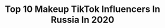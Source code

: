 ---
title: Top 10 Makeup TikTok Influencers In Russia In 2020
description: >-
  Find top makeup TikTok influencers in Russia in 2020. Most popular hashtags: #makeup #amongus #cosplay #foryou.
platform: TikTok
hits: 88
text_top: Discover the top-rated TikTok profiles on inBeat.
text_bottom: Our search engine aggregates 88 TikTok influencers like this in Russia for you to pitch.
profiles:
  - username: "politola"
    fullname: >-
      полина😋
    bio: >-
      just doing my makeups
    location: "Russia"
    followers: 44600
    engagement: 2276
    commentsToLikes: 0.008662
    id: ckavqvjxl2lnw0j236730z628
    verified: false
    hashtags: ""
  - username: "curly__detective"
    fullname: >-
      Marie Holmes
    bio: >-
      Marie | St Petersburg cosplay & makeup 16+ Cooperation - inst curly_detective
    location: "Russia"
    followers: 64000
    engagement: 1740
    commentsToLikes: 0.008864
    id: ck8klf20k3mdx0j782s4hlyq7
    verified: false
    hashtags: "#history, #sherlock, #historicalfashion, #vintage"
  - username: "albakub"
    fullname: >-
      Актриса Альбина
    bio: >-
      Актриса🎬 Художник по гриму💄 Mосква🇷🇺
    location: "Russia"
    followers: 4256
    engagement: 1959
    commentsToLikes: 0.234824
    id: ckb0erlxa72iz0j23pnjo8oc2
    verified: false
    hashtags: "#halloween2020, #corpsebride, #makeuptutorials, #timburtonchallenge"
  - username: "maya.ch2004"
    fullname: >-
      MaYa 
    bio: >-
      16k🤯вы лучшие!🥺💜 👇🏼Подписывайся/Follow me👇🏼 My lnstagram : @maya.ch200
    location: "Russia"
    followers: 16400
    engagement: 2184
    commentsToLikes: 0.033489
    id: ckbq43bqdqovf0j23o3mi9xks
    verified: false
    hashtags: "#army, #kpop, #amongus, #foryou"
  - username: "lilsssia"
    fullname: >-
      настя / лилсиа 💅🏻
    bio: >-
      😔💅🏻 Инст: lilsss1a сотрудничество в директ инстаграмма 🧚🏻‍♀️
    location: "Russia"
    followers: 6007
    engagement: 2306
    commentsToLikes: 0.034465
    id: ckdmzui3ycjzq0j2375jnj7l8
    verified: false
    hashtags: "#fyp, #foryou, #halloween, #makeup"
  - username: "allagerych"
    fullname: >-
      AllaGerych
    bio: >-
      Привет 21
    location: "Russia"
    followers: 2915
    engagement: 1631
    commentsToLikes: 0.049442
    id: ckb10c15xouxj0j237gptmwd8
    verified: false
    hashtags: "#wearesoda, #makeup, #crazymakeup, #beautybomb"
  - username: "indintidel"
    fullname: >-
      indintidel
    bio: >-
      My inst: @tupo_r.i.p.ka @lightfleur_arts My public vk: Light Fleur I’m 17
    location: "Russia"
    followers: 6965
    engagement: 1415
    commentsToLikes: 0.057313
    id: ckb9r6gmmnep30j23hi8r67pa
    verified: false
    hashtags: "#makeup, #pink, #toxic, #relationship"
  - username: "madamborodkina"
    fullname: >-
      MadamBorodkina
    bio: >-
      Лицо:@madamborodkinaface Плёночные фото: @madamborodkina Рисунки: @vodaprolilas
    location: "Russia"
    followers: 2481
    engagement: 1296
    commentsToLikes: 0.064590
    id: ckbwj89pg3ghm0j236d5uupjc
    verified: false
    hashtags: "#makeup, #amongus, #dragqueen, #grim"
  - username: "bansheeswhisper"
    fullname: >-
      ШепотБанши
    bio: >-
      18y.o FanFiction, serials, games and cosplay — my love💕 вк: #ШепотБанши
    location: "Russia"
    followers: 2179
    engagement: 1148
    commentsToLikes: 0.060123
    id: cka88qa49c97k0i78v1vrt6n6
    verified: false
    hashtags: "#loki, #cosplay, #makeup, #lucifer"
  - username: "zrya.ya.eto.sdelal"
    fullname: >-
      съел деда
    bio: >-
      Крошка Мей 🦖дИнАзЁвР🦖 На улучшение качества контента:
    location: "Russia"
    followers: 32000
    engagement: 2469
    commentsToLikes: 0.013473
    id: ckbbko9qr8zlb0j23zcahv5sc
    verified: false
    hashtags: "#metalfamily, #metalfamilyches, #metalfamilyvictoria, #makeupartist"
---